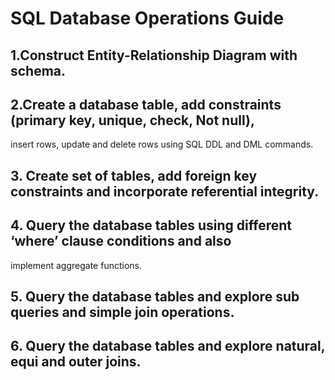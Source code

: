 # SQL Database Operations Guide

## 1.Construct Entity-Relationship Diagram with schema.
## 2.Create a database table, add constraints (primary key, unique, check, Not null),
insert rows, update and delete rows using SQL DDL and DML commands.
## 3. Create set of tables, add foreign key constraints and incorporate referential integrity.
## 4. Query the database tables using different ‘where’ clause conditions and also
implement aggregate functions.
## 5. Query the database tables and explore sub queries and simple join operations.
## 6. Query the database tables and explore natural, equi and outer joins.
